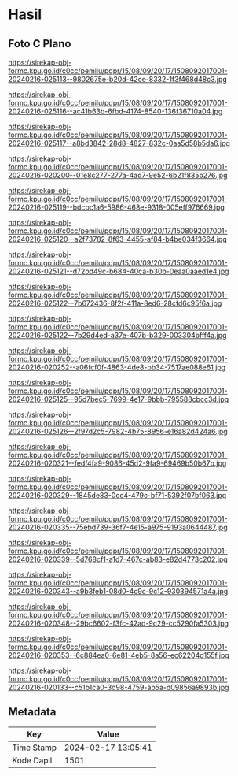 # Hasil

## Foto C Plano

https://sirekap-obj-formc.kpu.go.id/c0cc/pemilu/pdpr/15/08/09/20/17/1508092017001-20240216-025113--9802675e-b20d-42ce-8332-1f3f468d48c3.jpg

https://sirekap-obj-formc.kpu.go.id/c0cc/pemilu/pdpr/15/08/09/20/17/1508092017001-20240216-025116--ac41b63b-6fbd-4174-8540-136f36710a04.jpg

https://sirekap-obj-formc.kpu.go.id/c0cc/pemilu/pdpr/15/08/09/20/17/1508092017001-20240216-025117--a8bd3842-28d8-4827-832c-0aa5d58b5da6.jpg

https://sirekap-obj-formc.kpu.go.id/c0cc/pemilu/pdpr/15/08/09/20/17/1508092017001-20240216-020200--01e8c277-277a-4ad7-9e52-6b21f835b276.jpg

https://sirekap-obj-formc.kpu.go.id/c0cc/pemilu/pdpr/15/08/09/20/17/1508092017001-20240216-025119--bdcbc1a6-5986-468e-9318-005eff976669.jpg

https://sirekap-obj-formc.kpu.go.id/c0cc/pemilu/pdpr/15/08/09/20/17/1508092017001-20240216-025120--a2f73782-8f63-4455-af84-b4be034f3664.jpg

https://sirekap-obj-formc.kpu.go.id/c0cc/pemilu/pdpr/15/08/09/20/17/1508092017001-20240216-025121--d72bd49c-b684-40ca-b30b-0eaa0aaed1e4.jpg

https://sirekap-obj-formc.kpu.go.id/c0cc/pemilu/pdpr/15/08/09/20/17/1508092017001-20240216-025122--7b672436-8f2f-411a-8ed6-28cfd6c95f6a.jpg

https://sirekap-obj-formc.kpu.go.id/c0cc/pemilu/pdpr/15/08/09/20/17/1508092017001-20240216-025122--7b29d4ed-a37e-407b-b329-003304bfff4a.jpg

https://sirekap-obj-formc.kpu.go.id/c0cc/pemilu/pdpr/15/08/09/20/17/1508092017001-20240216-020252--a06fcf0f-4863-4de8-bb34-7517ae088e61.jpg

https://sirekap-obj-formc.kpu.go.id/c0cc/pemilu/pdpr/15/08/09/20/17/1508092017001-20240216-025125--95d7bec5-7699-4e17-9bbb-795588cbcc3d.jpg

https://sirekap-obj-formc.kpu.go.id/c0cc/pemilu/pdpr/15/08/09/20/17/1508092017001-20240216-025126--2f97d2c5-7982-4b75-8956-e16a82d424a6.jpg

https://sirekap-obj-formc.kpu.go.id/c0cc/pemilu/pdpr/15/08/09/20/17/1508092017001-20240216-020321--fedf4fa9-9086-45d2-9fa9-69469b50b67b.jpg

https://sirekap-obj-formc.kpu.go.id/c0cc/pemilu/pdpr/15/08/09/20/17/1508092017001-20240216-020329--1845de83-0cc4-479c-bf71-5392f07bf063.jpg

https://sirekap-obj-formc.kpu.go.id/c0cc/pemilu/pdpr/15/08/09/20/17/1508092017001-20240216-020335--75ebd739-36f7-4e15-a975-9193a0644487.jpg

https://sirekap-obj-formc.kpu.go.id/c0cc/pemilu/pdpr/15/08/09/20/17/1508092017001-20240216-020339--5d768cf1-a1d7-467c-ab83-e82d4773c202.jpg

https://sirekap-obj-formc.kpu.go.id/c0cc/pemilu/pdpr/15/08/09/20/17/1508092017001-20240216-020343--a9b3feb1-08d0-4c9c-9c12-930394571a4a.jpg

https://sirekap-obj-formc.kpu.go.id/c0cc/pemilu/pdpr/15/08/09/20/17/1508092017001-20240216-020348--29bc6602-f3fc-42ad-9c29-cc5290fa5303.jpg

https://sirekap-obj-formc.kpu.go.id/c0cc/pemilu/pdpr/15/08/09/20/17/1508092017001-20240216-020353--6c884ea0-6e81-4eb5-8a56-ec62204d155f.jpg

https://sirekap-obj-formc.kpu.go.id/c0cc/pemilu/pdpr/15/08/09/20/17/1508092017001-20240216-020133--c51b1ca0-3d98-4759-ab5a-d09856a9893b.jpg


## Metadata

| Key        | Value               |
| ---------- | ------------------- |
| Time Stamp | 2024-02-17 13:05:41 |
| Kode Dapil | 1501                |




